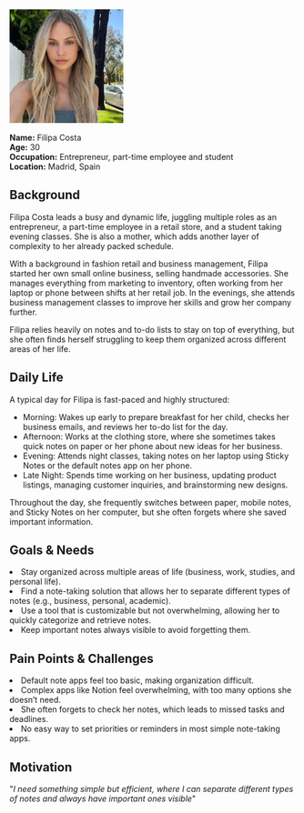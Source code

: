 <img src="filipa_costa.jpeg" alt="filipa_costa" width="200"/>

**Name:** Filipa Costa<br>
**Age:** 30<br>
**Occupation:** Entrepreneur, part-time employee and student<br>
**Location:** Madrid, Spain<br>

## Background  
Filipa Costa leads a busy and dynamic life, juggling multiple roles as an entrepreneur, a part-time employee in a retail store, and a student taking evening classes. She is also a mother, which adds another layer of complexity to her already packed schedule.

With a background in fashion retail and business management, Filipa started her own small online business, selling handmade accessories. She manages everything from marketing to inventory, often working from her laptop or phone between shifts at her retail job. In the evenings, she attends business management classes to improve her skills and grow her company further.

Filipa relies heavily on notes and to-do lists to stay on top of everything, but she often finds herself struggling to keep them organized across different areas of her life.

## Daily Life  
A typical day for Filipa is fast-paced and highly structured:
- Morning: Wakes up early to prepare breakfast for her child, checks her business emails, and reviews her to-do list for the day.
- Afternoon: Works at the clothing store, where she sometimes takes quick notes on paper or her phone about new ideas for her business.
- Evening: Attends night classes, taking notes on her laptop using Sticky Notes or the default notes app on her phone.
- Late Night: Spends time working on her business, updating product listings, managing customer inquiries, and brainstorming new designs.

Throughout the day, she frequently switches between paper, mobile notes, and Sticky Notes on her computer, but she often forgets where she saved important information.

## Goals & Needs  
<li>Stay organized across multiple areas of life (business, work, studies, and personal life).</li>
<li>Find a note-taking solution that allows her to separate different types of notes (e.g., business, personal, academic).</li>
<li>Use a tool that is customizable but not overwhelming, allowing her to quickly categorize and retrieve notes.</li>
<li>Keep important notes always visible to avoid forgetting them.</li>

## Pain Points & Challenges  
<li>Default note apps feel too basic, making organization difficult.</li>
<li>Complex apps like Notion feel overwhelming, with too many options she doesn’t need.</li>
<li>She often forgets to check her notes, which leads to missed tasks and deadlines.</li>
<li>No easy way to set priorities or reminders in most simple note-taking apps.</li>

## Motivation
"<i>I need something simple but efficient, where I can separate different types of notes and always have important ones visible</i>"
